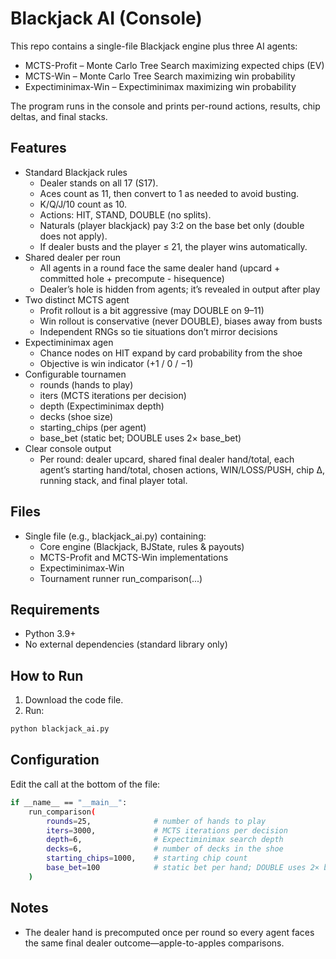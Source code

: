 # Blackjack AI (Console)

This repo contains a single-file Blackjack engine plus three AI agents:
- MCTS-Profit – Monte Carlo Tree Search maximizing expected chips (EV)
- MCTS-Win – Monte Carlo Tree Search maximizing win probability
- Expectiminimax-Win – Expectiminimax maximizing win probability

The program runs in the console and prints per-round actions, results, chip deltas, and final stacks.

## Features

- Standard Blackjack rules
  - Dealer stands on all 17 (S17).
  - Aces count as 11, then convert to 1 as needed to avoid busting.
  - K/Q/J/10 count as 10.
  - Actions: HIT, STAND, DOUBLE (no splits).
  - Naturals (player blackjack) pay 3:2 on the base bet only (double does not apply).
  - If dealer busts and the player ≤ 21, the player wins automatically.
- Shared dealer per roun
  - All agents in a round face the same dealer hand (upcard + committed hole + precompute - hisequence)
  - Dealer’s hole is hidden from agents; it’s revealed in output after play
- Two distinct MCTS agent
  - Profit rollout is a bit aggressive (may DOUBLE on 9–11)
  - Win rollout is conservative (never DOUBLE), biases away from busts
  - Independent RNGs so tie situations don’t mirror decisions
- Expectiminimax agen
  - Chance nodes on HIT expand by card probability from the shoe
  - Objective is win indicator (+1 / 0 / −1)
- Configurable tournamen
  - rounds (hands to play)
  - iters (MCTS iterations per decision)
  - depth (Expectiminimax depth)
  - decks (shoe size)
  - starting_chips (per agent)
  - base_bet (static bet; DOUBLE uses 2× base_bet)
- Clear console output
  - Per round: dealer upcard, shared final dealer hand/total, each agent’s starting hand/total, chosen actions, WIN/LOSS/PUSH, chip Δ, running stack, and final player total.

## Files
- Single file (e.g., blackjack_ai.py) containing:
  - Core engine (Blackjack, BJState, rules & payouts)
  - MCTS-Profit and MCTS-Win implementations
  - Expectiminimax-Win
  - Tournament runner run_comparison(...)

## Requirements
- Python 3.9+
- No external dependencies (standard library only)

## How to Run
  1. Download the code file.
  2. Run:
  ```bash
  python blackjack_ai.py
  ```

## Configuration

Edit the call at the bottom of the file:

```bash
if __name__ == "__main__":
    run_comparison(
        rounds=25,              # number of hands to play
        iters=3000,             # MCTS iterations per decision
        depth=6,                # Expectiminimax search depth
        decks=6,                # number of decks in the shoe
        starting_chips=1000,    # starting chip count
        base_bet=100            # static bet per hand; DOUBLE uses 2× base_bet
    )
```
## Notes
- The dealer hand is precomputed once per round so every agent faces the same final dealer outcome—apple-to-apples comparisons.
